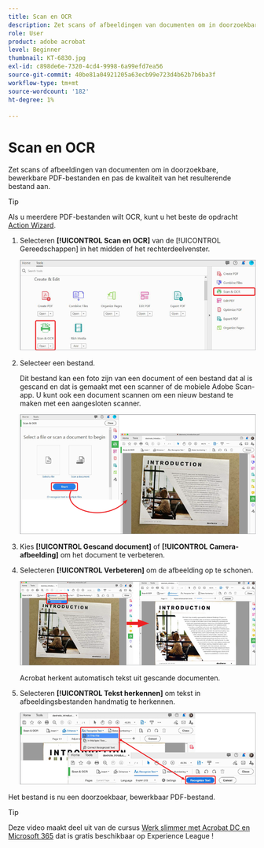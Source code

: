 ```yaml
---
title: Scan en OCR
description: Zet scans of afbeeldingen van documenten om in doorzoekbare, bewerkbare PDF-bestanden en pas de kwaliteit van het resulterende bestand aan
role: User
product: adobe acrobat
level: Beginner
thumbnail: KT-6830.jpg
exl-id: c898de6e-7320-4cd4-9998-6a99efd7ea56
source-git-commit: 40be81a04921205a63ecb99e723d4b62b7b6ba3f
workflow-type: tm+mt
source-wordcount: '182'
ht-degree: 1%

---
```


# Scan en OCR

Zet scans of afbeeldingen van documenten om in doorzoekbare, bewerkbare PDF-bestanden en pas de kwaliteit van het resulterende bestand aan.

>[!TIP]
>
>Als u meerdere PDF-bestanden wilt OCR, kunt u het beste de opdracht [Action Wizard](../advanced-tasks/action.md).

1. Selecteren **[!UICONTROL Scan en OCR]** van de [!UICONTROL Gereedschappen] in het midden of het rechterdeelvenster.

   ![Scan Stap 1](../assets/Scan_1.png)

1. Selecteer een bestand.

   Dit bestand kan een foto zijn van een document of een bestand dat al is gescand en dat is gemaakt met een scanner of de mobiele Adobe Scan-app. U kunt ook een document scannen om een nieuw bestand te maken met een aangesloten scanner.

   ![Scan Stap 2](../assets/Scan_2.png)

1. Kies **[!UICONTROL Gescand document]** of **[!UICONTROL Camera-afbeelding]** om het document te verbeteren.

1. Selecteren **[!UICONTROL Verbeteren]** om de afbeelding op te schonen.

   ![Scanstap 3](../assets/Scan_3.png)

   Acrobat herkent automatisch tekst uit gescande documenten.

1. Selecteren **[!UICONTROL Tekst herkennen]** om tekst in afbeeldingsbestanden handmatig te herkennen.

   ![Scan Stap 4](../assets/Scan_4.png)

Het bestand is nu een doorzoekbaar, bewerkbaar PDF-bestand.

>[!TIP]
>
>Deze video maakt deel uit van de cursus [Werk slimmer met Acrobat DC en Microsoft 365](https://experienceleague.adobe.com/?recommended=Acrobat-U-1-2021.microsoft365) dat is gratis beschikbaar op Experience League !
